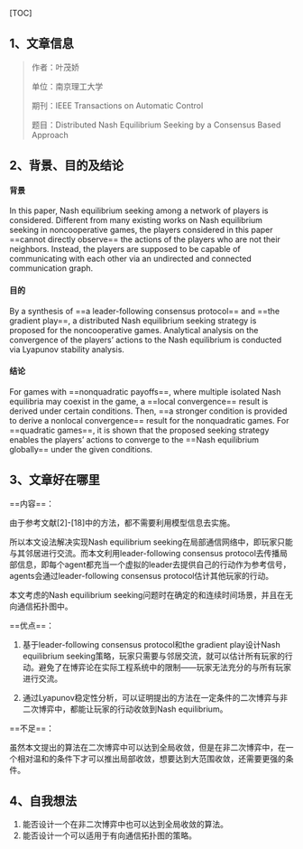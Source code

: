 [TOC]

## 1、文章信息

> 作者：叶茂娇
>
> 单位：南京理工大学
>
> 期刊：IEEE Transactions on Automatic Control
>
> 题目：Distributed Nash Equilibrium Seeking by a Consensus Based Approach

## 2、背景、目的及结论

#### 背景

In this paper, Nash equilibrium seeking among a network of players is considered. Different from many existing works on Nash equilibrium seeking in noncooperative games, the players considered in this paper ==cannot directly observe== the actions of the players who are not their neighbors. Instead, the players are supposed to be capable of communicating with each other via an undirected and connected communication graph.

#### 目的

By a synthesis of ==a leader-following consensus protocol== and ==the gradient play==, a distributed Nash equilibrium seeking strategy is proposed for the noncooperative games. Analytical analysis on the convergence of the players’ actions to the Nash equilibrium is conducted via Lyapunov stability analysis.

#### 结论

For games with ==nonquadratic payoffs==, where multiple isolated Nash equilibria may coexist in the game, a ==local convergence== result is derived under certain conditions. Then, ==a stronger condition is provided to derive a nonlocal convergence== result for the nonquadratic games. For ==quadratic games==, it is shown that the proposed seeking strategy enables the players’ actions to converge to the ==Nash equilibrium globally== under the given conditions.

## 3、文章好在哪里

==内容==：

由于参考文献[2]-[18]中的方法，都不需要利用模型信息去实施。

所以本文设法解决实现Nash equilibrium seeking在局部通信网络中，即玩家只能与其邻居进行交流。而本文利用leader-following consensus protocol去传播局部信息，即每个agent都充当一个虚拟的leader去提供自己的行动作为参考信号，agents会通过leader-following consensus protocol估计其他玩家的行动。

本文考虑的Nash equilibrium seeking问题时在确定的和连续时间场景，并且在无向通信拓扑图中。

==优点==：

1. 基于leader-following consensus protocol和the gradient play设计Nash equilibrium seeking策略，玩家只需要与邻居交流，就可以估计所有玩家的行动。避免了在博弈论在实际工程系统中的限制——玩家无法充分的与所有玩家进行交流。

2. 通过Lyapunov稳定性分析，可以证明提出的方法在一定条件的二次博弈与非二次博弈中，都能让玩家的行动收敛到Nash equilibrium。

==不足==：

虽然本文提出的算法在二次博弈中可以达到全局收敛，但是在非二次博弈中，在一个相对温和的条件下才可以推出局部收敛，想要达到大范围收敛，还需要更强的条件。

## 4、自我想法

1. 能否设计一个在非二次博弈中也可以达到全局收敛的算法。
2. 能否设计一个可以适用于有向通信拓扑图的策略。